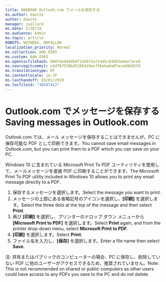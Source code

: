 ```yaml
---
title: 8000088 Outlook.com でメールを保存する
ms.author: daeite
author: daeite
manager: joallard
ms.date: 2/28/19
ms.audience: Admin
ms.topic: article
ROBOTS: NOINDEX, NOFOLLOW
localization_priority: Normal
ms.collection: Adm_O365
ms.custom: Adm_O365
ms.openlocfilehash: 800fde849db0f1d3673a7144bc83b83e0ee7ace8
ms.sourcegitcommit: e3df67530bd5205410acf5beba4a07acab9692f0
ms.translationtype: HT
ms.contentlocale: ja-JP
ms.lasthandoff: 03/01/2019
ms.locfileid: "30347412"
---
```

# <a name="saving-messages-in-outlookcom"></a><span data-ttu-id="48b2b-102">Outlook.com でメッセージを保存する</span><span class="sxs-lookup"><span data-stu-id="48b2b-102">Saving messages in Outlook.com</span></span>

<span data-ttu-id="48b2b-103">Outlook.com では、メール メッセージを保存することはできませんが、PC に保存可能な PDF として印刷できます。</span><span class="sxs-lookup"><span data-stu-id="48b2b-103">You cannot save email messages in Outlook.com, but you can print them to a PDF which you can save on your PC.</span></span>

<span data-ttu-id="48b2b-104">Windows 10 に含まれている Microsoft Print To PDF ユーティリティを使用して、メールメッセージを直接 PDF に印刷することができます。</span><span class="sxs-lookup"><span data-stu-id="48b2b-104">The Microsoft Print To PDF utility included in Windows 10 allows you to print any email message directly to a PDF.</span></span>

1. <span data-ttu-id="48b2b-105">保存するメッセージを選択します。</span><span class="sxs-lookup"><span data-stu-id="48b2b-105">Select the message you want to print.</span></span>
2. <span data-ttu-id="48b2b-106">メッセージの上部にある省略記号のアイコンを選択し、**[印刷]** を選択します。</span><span class="sxs-lookup"><span data-stu-id="48b2b-106">Select the three dots at the top of the message and then select **Print**.</span></span>
3. <span data-ttu-id="48b2b-107">再び **[印刷]** を選択し、プリンターのドロップ ダウン メニューから **[Microsoft Print to PDF]** を選択します。</span><span class="sxs-lookup"><span data-stu-id="48b2b-107">Select **Print** again, and from the printer drop-down menu, select **Microsoft Print to PDF**.</span></span>
4. <span data-ttu-id="48b2b-108">**[印刷]** を選択します。</span><span class="sxs-lookup"><span data-stu-id="48b2b-108">Select **Print**.</span></span>
5. <span data-ttu-id="48b2b-109">ファイル名を入力し、**[保存]** を選択します。</span><span class="sxs-lookup"><span data-stu-id="48b2b-109">Enter a file name then select **Save**.</span></span>

<span data-ttu-id="48b2b-110">注: 共有またはパブリックのコンピューターの場合、PC に保存し、削除していない PDF に他のユーザーがアクセスできるため、推奨されていません。</span><span class="sxs-lookup"><span data-stu-id="48b2b-110">Note: This is not recommended on shared or public computers as other users could have access to any PDFs you save to the PC and do not delete.</span></span>